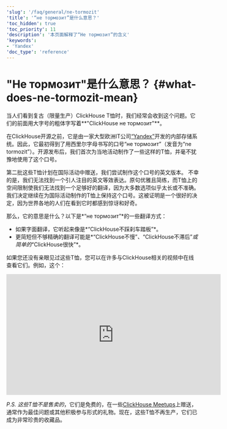 ```yaml
---
'slug': '/faq/general/ne-tormozit'
'title': '“не тормозит”是什么意思？'
'toc_hidden': true
'toc_priority': 11
'description': '本页面解释了“Не тормозит”的含义'
'keywords':
- 'Yandex'
'doc_type': 'reference'
---
```



# "Не тормозит"是什么意思？ {#what-does-ne-tormozit-mean}

当人们看到复古（限量生产）ClickHouse T恤时，我们经常会收到这个问题。它们的前面用大字号的粗体字写着**"ClickHouse не тормозит"**。

在ClickHouse开源之前，它是由一家大型欧洲IT公司[“Yandex”](https://yandex.com/company/)开发的内部存储系统。因此，它最初得到了用西里尔字母书写的口号“не тормозит”（发音为“ne tormozit”）。开源发布后，我们首次为当地活动制作了一些这样的T恤，并毫不犹豫地使用了这个口号。

第二批这些T恤计划在国际活动中赠送，我们尝试制作这个口号的英文版本。
不幸的是，我们无法找到一个引人注目的英文等效表达。原句优雅且简练，而T恤上的空间限制使我们无法找到一个足够好的翻译，因为大多数选项似乎太长或不准确。
我们决定继续在为国际活动制作的T恤上保持这个口号。这被证明是一个很好的决定，因为世界各地的人们在看到它时都感到惊讶和好奇。

那么，它的意思是什么？以下是*“не тормозит”*的一些翻译方式：

- 如果字面翻译，它听起来像是*“ClickHouse不踩刹车踏板”*。
- 更简短但不够精确的翻译可能是*“ClickHouse不慢”*、*“ClickHouse不滞后”*或简单的*“ClickHouse很快”*。

如果您还没有亲眼见过这些T恤，您可以在许多与ClickHouse相关的视频中在线查看它们。例如，这个：

<div class='vimeo-container'>
<iframe width="560" height="315" src="http://www.youtube.com/embed/bSyQahMVZ7w" title="YouTube video player" frameborder="0" allow="accelerometer; autoplay; clipboard-write; encrypted-media; gyroscope; picture-in-picture; web-share" referrerpolicy="strict-origin-when-cross-origin" allowfullscreen></iframe>
</div>

_P.S. 这些T恤不是售卖的_，它们是免费的，在一些[ClickHouse Meetups](https://www.meetup.com/pro/clickhouse/)上赠送，通常作为最佳问题或其他积极参与形式的礼物。现在，这些T恤不再生产，它们已成为非常珍贵的收藏品。
